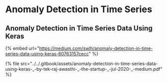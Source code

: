 # Anomaly Detection in Time Series

## Anomaly Detection in Time Series Data Using Keras <a id="0123"></a>

{% embed url="https://medium.com/swlh/anomaly-detection-in-time-series-data-using-keras-60763157cecc" %}

{% file src="../../.gitbook/assets/anomaly-detection-in-time-series-data-using-keras-\_-by-tek-raj-awasthi-\_-the-startup-\_-jul-2020-\_-medium.pdf" %}

